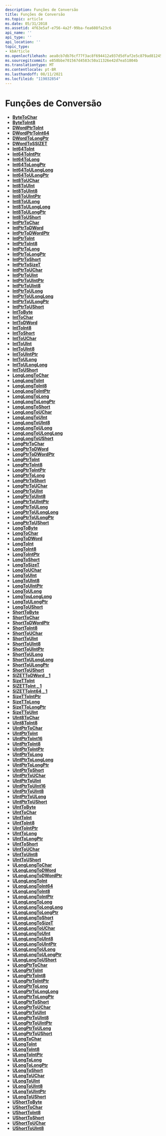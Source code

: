 ```yaml
---
description: Funções de Conversão
title: Funções de Conversão
ms.topic: article
ms.date: 05/31/2018
ms.assetid: 4f63e5af-e756-4a2f-99ba-fea608fa23c6
api_name: ''
api_type: ''
api_location: ''
topic_type:
- kbArticle
ms.openlocfilehash: aea8cb7db76cf77f3ac8f694412a937d5dfaf2e5c879ad81245edd1f75e9ab98
ms.sourcegitcommit: e858bbe701567d4583c50a11326e42d7ea51804b
ms.translationtype: MT
ms.contentlocale: pt-BR
ms.lasthandoff: 08/11/2021
ms.locfileid: "119032854"
---
```

# <a name="conversion-functions"></a>Funções de Conversão

-   [**ByteToChar**](/windows/desktop/api/intsafe/nf-intsafe-bytetochar)
-   [**ByteToInt8**](/windows/desktop/api/intsafe/nf-intsafe-bytetoint8)
-   [**DWordPtrToInt**](/previous-versions/windows/desktop/legacy/bb776679(v=vs.85))
-   [**DWordPtrToInt64**](/previous-versions/windows/desktop/legacy/bb776680(v=vs.85))
-   [**DWordToLongPtr**](/previous-versions/windows/desktop/legacy/bb776694(v=vs.85))
-   [**DWordToSSIZET**](/previous-versions/windows/desktop/legacy/bb776697(v=vs.85))
-   [**Int64ToInt**](/previous-versions/windows/desktop/legacy/bb776705(v=vs.85))
-   [**Int64ToIntPtr**](/previous-versions/windows/desktop/legacy/bb776706(v=vs.85))
-   [**Int64ToLong**](/previous-versions/windows/desktop/legacy/bb776707(v=vs.85))
-   [**Int64ToLongPtr**](/previous-versions/windows/desktop/legacy/bb776708(v=vs.85))
-   [**Int64ToULongLong**](/previous-versions/windows/desktop/legacy/bb776716(v=vs.85))
-   [**Int64ToULongPtr**](/previous-versions/windows/desktop/legacy/bb776717(v=vs.85))
-   [**Int8ToUChar**](/windows/desktop/api/intsafe/nf-intsafe-int8touchar)
-   [**Int8ToUInt**](/windows/desktop/api/intsafe/nf-intsafe-int8touint)
-   [**Int8ToUInt8**](/windows/desktop/api/intsafe/nf-intsafe-int8touint8)
-   [**Int8ToUIntPtr**](/windows/desktop/api/intsafe/nf-intsafe-int8touintptr)
-   [**Int8ToULong**](/windows/desktop/api/intsafe/nf-intsafe-int8toulong)
-   [**Int8ToULongLong**](/windows/desktop/api/intsafe/nf-intsafe-int8toulonglong)
-   [**Int8ToULongPtr**](/windows/desktop/api/intsafe/nf-intsafe-int8toulongptr)
-   [**Int8ToUShort**](/windows/desktop/api/intsafe/nf-intsafe-int8toushort)
-   [**IntPtrToChar**](/windows/desktop/api/intsafe/nf-intsafe-intptrtochar)
-   [**IntPtrToDWord**](/previous-versions/windows/desktop/legacy/bb776718(v=vs.85))
-   [**IntPtrToDWordPtr**](/previous-versions/windows/desktop/legacy/bb776719(v=vs.85))
-   [**IntPtrToInt**](/windows/desktop/api/Intsafe/nf-intsafe-intptrtoint)
-   [**IntPtrToInt8**](/windows/desktop/api/intsafe/nf-intsafe-intptrtoint8)
-   [**IntPtrToLong**](/windows/desktop/api/Intsafe/nf-intsafe-intptrtolong)
-   [**IntPtrToLongPtr**](/windows/desktop/api/intsafe/nf-intsafe-intptrtolongptr)
-   [**IntPtrToShort**](/windows/desktop/api/intsafe/nf-intsafe-intptrtoshort)
-   [**IntPtrToSizeT**](/previous-versions/windows/desktop/legacy/bb776722(v=vs.85))
-   [**IntPtrToUChar**](/windows/desktop/api/intsafe/nf-intsafe-intptrtouchar)
-   [**IntPtrToUInt**](/windows/desktop/api/Intsafe/nf-intsafe-intptrtouint)
-   [**IntPtrToUIntPtr**](/windows/desktop/api/Intsafe/nf-intsafe-intptrtouintptr)
-   [**IntPtrToUInt8**](/windows/desktop/api/intsafe/nf-intsafe-intptrtouint8)
-   [**IntPtrToULong**](/windows/desktop/api/Intsafe/nf-intsafe-intptrtoulong)
-   [**IntPtrToULongLong**](/windows/desktop/api/Intsafe/nf-intsafe-intptrtoulonglong)
-   [**IntPtrToULongPtr**](/windows/desktop/api/Intsafe/nf-intsafe-intptrtoulongptr)
-   [**IntPtrToUShort**](/windows/desktop/api/intsafe/nf-intsafe-intptrtoushort)
-   [**IntToByte**](/previous-versions/windows/desktop/legacy/bb776729(v=vs.85))
-   [**IntToChar**](/windows/desktop/api/Intsafe/nf-intsafe-inttochar)
-   [**IntToDWord**](/previous-versions/windows/desktop/legacy/bb776731(v=vs.85))
-   [**IntToInt8**](/windows/desktop/api/intsafe/nf-intsafe-inttoint8)
-   [**IntToShort**](/windows/desktop/api/Intsafe/nf-intsafe-inttoshort)
-   [**IntToUChar**](/windows/desktop/api/Intsafe/nf-intsafe-inttouchar)
-   [**IntToUInt**](/windows/desktop/api/Intsafe/nf-intsafe-inttouint)
-   [**IntToUInt8**](/windows/desktop/api/intsafe/nf-intsafe-inttouint8)
-   [**IntToUIntPtr**](/windows/desktop/api/Intsafe/nf-intsafe-inttoulonglong)
-   [**IntToULong**](/windows/desktop/api/Intsafe/nf-intsafe-inttoulong)
-   [**IntToULongLong**](/previous-versions/windows/desktop/legacy/bb776740(v=vs.85))
-   [**IntToUShort**](/windows/desktop/api/Intsafe/nf-intsafe-inttoushort)
-   [**LongLongToChar**](/windows/desktop/api/intsafe/nf-intsafe-longlongtochar)
-   [**LongLongToInt**](/windows/desktop/api/intsafe/nf-intsafe-longlongtoint)
-   [**LongLongToInt8**](/windows/desktop/api/intsafe/nf-intsafe-longlongtoint8)
-   [**LongLongToIntPtr**](/windows/desktop/api/intsafe/nf-intsafe-longlongtointptr)
-   [**LongLongToLong**](/windows/desktop/api/intsafe/nf-intsafe-longlongtolong)
-   [**LongLongToLongPtr**](/windows/desktop/api/intsafe/nf-intsafe-longlongtolongptr)
-   [**LongLongToShort**](/windows/desktop/api/intsafe/nf-intsafe-longlongtoshort)
-   [**LongLongToUChar**](/windows/desktop/api/intsafe/nf-intsafe-longlongtouchar)
-   [**LongLongToUInt**](/windows/desktop/api/intsafe/nf-intsafe-longlongtouint)
-   [**LongLongToUInt8**](/windows/desktop/api/intsafe/nf-intsafe-longlongtouint8)
-   [**LongLongToULong**](/windows/desktop/api/intsafe/nf-intsafe-longlongtoulong)
-   [**LongLongToULongLong**](/windows/desktop/api/intsafe/nf-intsafe-longlongtoulonglong)
-   [**LongLongToUShort**](/windows/desktop/api/intsafe/nf-intsafe-longlongtoushort)
-   [**LongPtrToChar**](/windows/desktop/api/intsafe/nf-intsafe-longptrtochar)
-   [**LongPtrToDWord**](/previous-versions/windows/desktop/legacy/bb776744(v=vs.85))
-   [**LongPtrToDWordPtr**](/previous-versions/windows/desktop/legacy/bb776745(v=vs.85))
-   [**LongPtrToInt**](/windows/desktop/api/Intsafe/nf-intsafe-longptrtoint)
-   [**LongPtrToInt8**](/windows/desktop/api/intsafe/nf-intsafe-longptrtoint8)
-   [**LongPtrToIntPtr**](/windows/desktop/api/Intsafe/nf-intsafe-longptrtointptr)
-   [**LongPtrToLong**](/windows/desktop/api/Intsafe/nf-intsafe-longptrtolong)
-   [**LongPtrToShort**](/windows/desktop/api/intsafe/nf-intsafe-longptrtoshort)
-   [**LongPtrToUChar**](/windows/desktop/api/intsafe/nf-intsafe-longptrtouchar)
-   [**LongPtrToUInt**](/windows/desktop/api/Intsafe/nf-intsafe-longptrtouint)
-   [**LongPtrToUInt8**](/windows/desktop/api/intsafe/nf-intsafe-longptrtouint8)
-   [**LongPtrToUIntPtr**](/windows/desktop/api/Intsafe/nf-intsafe-longptrtouintptr)
-   [**LongPtrToULong**](/windows/desktop/api/Intsafe/nf-intsafe-longptrtoulong)
-   [**LongPtrToULongLong**](/windows/desktop/api/Intsafe/nf-intsafe-longptrtoulonglong)
-   [**LongPtrToULongPtr**](/windows/desktop/api/Intsafe/nf-intsafe-longptrtoulongptr)
-   [**LongPtrToUShort**](/windows/desktop/api/intsafe/nf-intsafe-longptrtoushort)
-   [**LongToByte**](/previous-versions/windows/desktop/legacy/bb776756(v=vs.85))
-   [**LongToChar**](/windows/desktop/api/Intsafe/nf-intsafe-longtochar)
-   [**LongToDWord**](/previous-versions/windows/desktop/legacy/bb776758(v=vs.85))
-   [**LongToInt**](/windows/desktop/api/Intsafe/nf-intsafe-longtoint)
-   [**LongToInt8**](/windows/desktop/api/intsafe/nf-intsafe-longtoint8)
-   [**LongToIntPtr**](/windows/desktop/api/Intsafe/nf-intsafe-longtointptr)
-   [**LongToShort**](/windows/desktop/api/Intsafe/nf-intsafe-longtoshort)
-   [**LongToSizeT**](/previous-versions/windows/desktop/legacy/bb776764(v=vs.85))
-   [**LongToUChar**](/windows/desktop/api/Intsafe/nf-intsafe-longtouchar)
-   [**LongToUInt**](/windows/desktop/api/Intsafe/nf-intsafe-longtouint)
-   [**LongToUInt8**](/windows/desktop/api/intsafe/nf-intsafe-longtouint8)
-   [**LongToUIntPtr**](/windows/desktop/api/Intsafe/nf-intsafe-longtouintptr)
-   [**LongToULong**](/windows/desktop/api/Intsafe/nf-intsafe-longtoulong)
-   [**LongTouLongLong**](/windows/desktop/api/Intsafe/nf-intsafe-longtoulonglong)
-   [**LongToULongPtr**](/windows/desktop/api/Intsafe/nf-intsafe-longtoulongptr)
-   [**LongToUShort**](/windows/desktop/api/Intsafe/nf-intsafe-longtoushort)
-   [**ShortToByte**](/previous-versions/windows/desktop/legacy/bb762359(v=vs.85))
-   [**ShortToChar**](/windows/desktop/api/Intsafe/nf-intsafe-shorttochar)
-   [**ShortToDWordPtr**](/windows/desktop/api/intsafe/nf-intsafe-shorttodwordptr)
-   [**ShortToInt8**](/windows/desktop/api/intsafe/nf-intsafe-shorttoint8)
-   [**ShortToUChar**](/windows/desktop/api/Intsafe/nf-intsafe-shorttouchar)
-   [**ShortToUInt**](/windows/desktop/api/intsafe/nf-intsafe-shorttouint)
-   [**ShortToUInt8**](/windows/desktop/api/intsafe/nf-intsafe-shorttouint8)
-   [**ShortToUIntPtr**](/windows/desktop/api/intsafe/nf-intsafe-shorttouintptr)
-   [**ShortToULong**](/windows/desktop/api/intsafe/nf-intsafe-shorttoulong)
-   [**ShortToULongLong**](/windows/desktop/api/intsafe/nf-intsafe-shorttoulonglong)
-   [**ShortToULongPtr**](/windows/desktop/api/intsafe/nf-intsafe-shorttoulongptr)
-   [**ShortToUShort**](/windows/desktop/api/Intsafe/nf-intsafe-shorttoushort)
-   [**SIZETToDWord \_ 1**](/previous-versions/windows/desktop/legacy/bb762365(v=vs.85))
-   [**SizeTToInt**](/windows/desktop/api/Intsafe/nf-intsafe-ulongptrtoint)
-   [**SIZETToInt \_ 1**](/windows/desktop/api/Intsafe/nf-intsafe-uintptrtoint)
-   [**SIZETToInt64 \_ 1**](/windows/desktop/api/Intsafe/nf-intsafe-ulongptrtolonglong)
-   [**SizeTToIntPtr**](/previous-versions/windows/desktop/legacy/bb762370(v=vs.85))
-   [**SizeTToLong**](/windows/desktop/api/Intsafe/nf-intsafe-uintptrtolong)
-   [**SizeTToLongPtr**](/previous-versions/windows/desktop/legacy/bb762374(v=vs.85))
-   [**SizeTToUInt**](/previous-versions/windows/desktop/legacy/bb762380(v=vs.85))
-   [**UInt8ToChar**](/windows/desktop/api/intsafe/nf-intsafe-uint8tochar)
-   [**UInt8ToInt8**](/windows/desktop/api/intsafe/nf-intsafe-uint8toint8)
-   [**UIntPtrToChar**](/windows/desktop/api/intsafe/nf-intsafe-uintptrtochar)
-   [**UIntPtrToInt**](/previous-versions/windows/desktop/legacy/bb762396(v=vs.85))
-   [**UIntPtrToInt16**](/windows/desktop/api/intsafe/nf-intsafe-uintptrtoint16)
-   [**UIntPtrToInt8**](/windows/desktop/api/intsafe/nf-intsafe-uintptrtoint8)
-   [**UIntPtrToIntPtr**](/windows/desktop/api/Intsafe/nf-intsafe-uintptrtointptr)
-   [**UIntPtrToLong**](/previous-versions/windows/desktop/legacy/bb762399(v=vs.85))
-   [**UIntPtrToLongLong**](/windows/desktop/api/intsafe/nf-intsafe-uintptrtolonglong)
-   [**UIntPtrToLongPtr**](/windows/desktop/api/Intsafe/nf-intsafe-uintptrtolongptr)
-   [**UIntPtrToShort**](/windows/desktop/api/intsafe/nf-intsafe-uintptrtoshort)
-   [**UIntPtrToUChar**](/windows/desktop/api/intsafe/nf-intsafe-uintptrtouchar)
-   [**UIntPtrToUInt**](/windows/desktop/api/Intsafe/nf-intsafe-uintptrtouint)
-   [**UIntPtrToUInt16**](/windows/desktop/api/intsafe/nf-intsafe-uintptrtouint16)
-   [**UIntPtrToUInt8**](/windows/desktop/api/intsafe/nf-intsafe-uintptrtouint8)
-   [**UIntPtrToULong**](/windows/desktop/api/Intsafe/nf-intsafe-uintptrtoulong)
-   [**UIntPtrToUShort**](/windows/desktop/api/intsafe/nf-intsafe-uintptrtoushort)
-   [**UIntToByte**](/previous-versions/windows/desktop/legacy/bb762404(v=vs.85))
-   [**UIntToChar**](/windows/desktop/api/Intsafe/nf-intsafe-uinttochar)
-   [**UIntToInt**](/windows/desktop/api/Intsafe/nf-intsafe-uinttoint)
-   [**UIntToInt8**](/windows/desktop/api/intsafe/nf-intsafe-uinttoint8)
-   [**UIntToIntPtr**](/windows/desktop/api/Intsafe/nf-intsafe-uinttointptr)
-   [**UIntToLong**](/windows/desktop/api/Intsafe/nf-intsafe-uinttolong)
-   [**UIntToLongPtr**](/windows/desktop/api/Intsafe/nf-intsafe-uinttolongptr)
-   [**UIntToShort**](/windows/desktop/api/Intsafe/nf-intsafe-uinttoshort)
-   [**UIntToUChar**](/windows/desktop/api/Intsafe/nf-intsafe-uinttouchar)
-   [**UIntToUInt8**](/windows/desktop/api/intsafe/nf-intsafe-uinttouint8)
-   [**UIntToUShort**](/windows/desktop/api/Intsafe/nf-intsafe-uinttoushort)
-   [**ULongLongToChar**](/windows/desktop/api/intsafe/nf-intsafe-ulonglongtochar)
-   [**ULongLongToDWord**](/previous-versions/windows/desktop/legacy/bb762416(v=vs.85))
-   [**ULongLongToDWordPtr**](/previous-versions/windows/desktop/legacy/bb762417(v=vs.85))
-   [**ULongLongToInt**](/windows/desktop/api/Intsafe/nf-intsafe-ulonglongtoint)
-   [**ULongLongToInt64**](/previous-versions/windows/desktop/legacy/bb762419(v=vs.85))
-   [**ULongLongToInt8**](/windows/desktop/api/intsafe/nf-intsafe-ulonglongtoint8)
-   [**ULongLongToIntPtr**](/windows/desktop/api/Intsafe/nf-intsafe-ulonglongtolonglong)
-   [**ULongLongToLong**](/windows/desktop/api/Intsafe/nf-intsafe-ulonglongtolong)
-   [**ULongLongToLongLong**](/previous-versions/windows/desktop/legacy/hh707135(v=vs.85))
-   [**ULongLongToLongPtr**](/windows/desktop/api/Intsafe/nf-intsafe-ulonglongtolongptr)
-   [**ULongLongToShort**](/windows/desktop/api/intsafe/nf-intsafe-ulonglongtoshort)
-   [**ULongLongToSizeT**](/previous-versions/windows/desktop/legacy/bb762424(v=vs.85))
-   [**ULongLongToUChar**](/windows/desktop/api/intsafe/nf-intsafe-ulonglongtouchar)
-   [**ULongLongToUInt**](/windows/desktop/api/Intsafe/nf-intsafe-ulonglongtouint)
-   [**ULongLongToUInt8**](/windows/desktop/api/intsafe/nf-intsafe-ulonglongtouint8)
-   [**ULongLongToUIntPtr**](/windows/desktop/api/Intsafe/nf-intsafe-ulonglongtouintptr)
-   [**ULongLongToULong**](/windows/desktop/api/Intsafe/nf-intsafe-ulonglongtoulong)
-   [**ULongLongToULongPtr**](/windows/desktop/api/Intsafe/nf-intsafe-ulonglongtoulongptr)
-   [**ULongLongToUShort**](/windows/desktop/api/intsafe/nf-intsafe-ulonglongtoushort)
-   [**ULongPtrToChar**](/windows/desktop/api/intsafe/nf-intsafe-ulongptrtochar)
-   [**ULongPtrToInt**](/previous-versions/windows/desktop/legacy/bb762432(v=vs.85))
-   [**ULongPtrToInt8**](/windows/desktop/api/intsafe/nf-intsafe-ulongptrtoint8)
-   [**ULongPtrToIntPtr**](/windows/desktop/api/Intsafe/nf-intsafe-ulongptrtointptr)
-   [**ULongPtrToLong**](/windows/desktop/api/Intsafe/nf-intsafe-ulongptrtolong)
-   [**ULongPtrToLongLong**](/previous-versions/windows/desktop/legacy/hh707142(v=vs.85))
-   [**ULongPtrToLongPtr**](/windows/desktop/api/Intsafe/nf-intsafe-ulongptrtolongptr)
-   [**ULongPtrToShort**](/windows/desktop/api/intsafe/nf-intsafe-ulongptrtoshort)
-   [**ULongPtrToUChar**](/windows/desktop/api/intsafe/nf-intsafe-ulongptrtouchar)
-   [**ULongPtrToUInt**](/windows/desktop/api/Intsafe/nf-intsafe-ulongptrtouint)
-   [**ULongPtrToUInt8**](/windows/desktop/api/intsafe/nf-intsafe-ulongptrtouint8)
-   [**ULongPtrToUIntPtr**](/windows/desktop/api/Intsafe/nf-intsafe-ulongptrtouintptr)
-   [**ULongPtrToULong**](/windows/desktop/api/Intsafe/nf-intsafe-ulongptrtoulong)
-   [**ULongPtrToUShort**](/windows/desktop/api/intsafe/nf-intsafe-ulongptrtoushort)
-   [**ULongToChar**](/windows/desktop/api/Intsafe/nf-intsafe-ulongtochar)
-   [**ULongToInt**](/windows/desktop/api/Intsafe/nf-intsafe-ulongtoint)
-   [**ULongToInt8**](/windows/desktop/api/intsafe/nf-intsafe-ulongtoint8)
-   [**ULongToIntPtr**](/windows/desktop/api/Intsafe/nf-intsafe-ulongtointptr)
-   [**ULongToLong**](/windows/desktop/api/Intsafe/nf-intsafe-ulongtolong)
-   [**ULongToLongPtr**](/windows/desktop/api/Intsafe/nf-intsafe-ulongtolongptr)
-   [**ULongToShort**](/windows/desktop/api/Intsafe/nf-intsafe-ulongtoshort)
-   [**ULongToUChar**](/windows/desktop/api/Intsafe/nf-intsafe-ulongtouchar)
-   [**ULongToUInt**](/windows/desktop/api/Intsafe/nf-intsafe-ulongtouint)
-   [**ULongToUInt8**](/windows/desktop/api/intsafe/nf-intsafe-ulongtouint8)
-   [**ULongToUIntPtr**](/windows/desktop/api/Intsafe/nf-intsafe-ulongtouintptr)
-   [**ULongToUShort**](/windows/desktop/api/Intsafe/nf-intsafe-ulongtoushort)
-   [**UShortToByte**](/previous-versions/windows/desktop/legacy/bb762457(v=vs.85))
-   [**UShortToChar**](/windows/desktop/api/Intsafe/nf-intsafe-ushorttochar)
-   [**UShortToInt8**](/windows/desktop/api/intsafe/nf-intsafe-ushorttoint8)
-   [**UShortToShort**](/windows/desktop/api/Intsafe/nf-intsafe-ushorttoshort)
-   [**UShortToUChar**](/windows/desktop/api/Intsafe/nf-intsafe-ushorttouchar)
-   [**UShortToUInt8**](/windows/desktop/api/intsafe/nf-intsafe-ushorttouint8)

 

 
